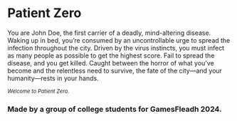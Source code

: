 # Patient Zero
You are John Doe, the first carrier of a deadly, mind-altering disease. Waking up in bed, you’re consumed by an uncontrollable urge to spread the infection throughout the city.
Driven by the virus instincts, you must infect as many people as possible to get the highest score. Fail to spread the disease, and you get killed.
Caught between the horror of what you’ve become and the relentless need to survive, the fate of the city—and your humanity—rests in your hands.

<sup> _Welcome to Patient Zero._ </sup>

### Made by a group of college students for GamesFleadh 2024.
